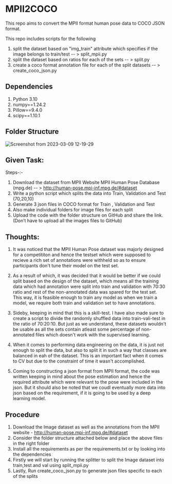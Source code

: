# MPII2COCO

This repo aims to convert the MPII format human pose data to COCO JSON format.

This repo includes scripts for the following
1. split the dataset based on "img_train" attribute which specifies if the image belongs to train/test -- > split_mpii.py
2. split the dataset based on ratios for each of the sets -- > split.py
3. create a coco format annotation file for each of the split datasets -- > create_coco_json.py

## Dependencies
1. Python 3.10
2. numpy==1.24.2
3. Pillow==9.4.0
4. scipy==1.10.1

## Folder Structure
![Screenshot from 2023-03-09 12-19-29](https://user-images.githubusercontent.com/95454351/224110190-059c5bc6-af61-4c18-8359-5a468135704d.png)

## Given Task:
Steps-:-
1. Download the dataset from MPII Website MPII Human Pose Database (mpg.de) -- > http://human-pose.mpi-inf.mpg.de/#dataset
2. Write a python script which splits the data into Train, Validation and Test (70,20,10)
3. Generate 3 json files in COCO format for Train , Validation and Test
4. Also make individual folders for image files for each split
5. Upload the code with the folder structure on GitHub and share the link.(Don’t have to upload all the images files to GitHub) 
    
## Thoughts:
1. It was noticed that the MPII Human Pose dataset was majorly designed for a competititon and hence the testset which were supposed to recieve a rich set of annotations were withheld so as to ensure participants don't tune their model on the test set.

2. As a result of which, it was decided that it would be better if we could split based on the design of the dataset, which means all the training data which had annotation were split into train and validation with 70:30 ratio and rest of the non-annotated data was spared for the test set. This way, it is feasible enough to train any model as when we train a model, we require both train and validation set to have annotations.

3. Sideby, keeping in mind that this is a skill-test. I have also made sure to create a script to divide the randomly shuffled data into train-vali-test in the ratio of 70:20:10. But just as we understand, these datasets wouldn't be usable as all the sets contain atleast some percentage of non-annotated files  which doesn't work with the supervised learning.      

4. When it comes to performing data engineering on the data, it is just not enough to split the data, but also to split it in such a way that classes are balanced in eah of the dataset. This is an important fact when it comes to CV but due to the constraint of time it wasn't accomplished.

5. Coming to constructing a json format from MPII format, the code was written keeping in mind about the pose estimation and hence the required attribute which were relevant to the pose were included in the json. But it should also be noted that we coudl eventually more data into json based on the requirement, if it is going to be used by a deep learning model.

## Procedure
1. Download the Image dataset as well as the annotations from the MPII website - http://human-pose.mpi-inf.mpg.de/#dataset
2. Consider the folder structure attached below and place the above files in the right folder
3. Install all the requirements as per the requirements.txt or by looking into the dependencies
4. Firstly we will start by running the splitter to split the Image dataset into train,test and val using split_mpii.py
6. Lastly, Run create_coco_json.py to generate json files specific to each of the splits
